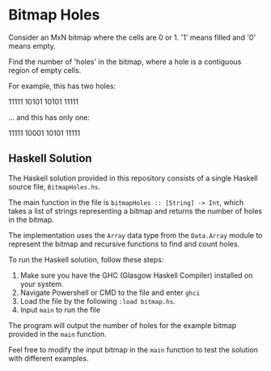 # Bitmap Holes

Consider an MxN bitmap where the cells are 0 or 1. '1' means filled and '0' means empty.

Find the number of 'holes' in the bitmap, where a hole is a contiguous region of empty cells.

For example, this has two holes:

11111
10101
10101
11111

... and this has only one:

11111
10001
10101
11111

## Haskell Solution

The Haskell solution provided in this repository consists of a single Haskell source file, `BitmapHoles.hs`.

The main function in the file is `bitmapHoles :: [String] -> Int`, which takes a list of strings representing a bitmap and returns the number of holes in the bitmap.

The implementation uses the `Array` data type from the `Data.Array` module to represent the bitmap and recursive functions to find and count holes.

To run the Haskell solution, follow these steps:

1. Make sure you have the GHC (Glasgow Haskell Compiler) installed on your system.
2. Navigate Powershell or CMD to the file and enter `ghci`
3. Load the file by the following `:load bitmap.hs`.
4. Input `main` to run the file

The program will output the number of holes for the example bitmap provided in the `main` function.

Feel free to modify the input bitmap in the `main` function to test the solution with different examples.
